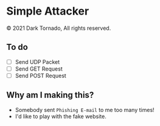 # Simple Attacker

© 2021 Dark Tornado, All rights reserved.

## To do
* [ ] Send UDP Packet
* [ ] Send GET Request
* [ ] Send POST Request

## Why am I making this?
* Somebody sent `Phishing E-mail` to me too many times!
* I'd like to play with the fake website.
